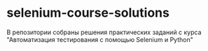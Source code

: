 # selenium-course-solutions

В репозитории собраны решения практических заданий с курса "Автоматизация тестирования с помощью Selenium и Python"